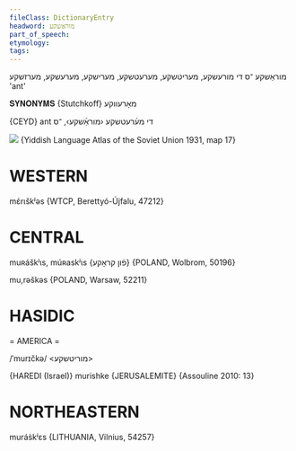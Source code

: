 ```yaml
---
fileClass: DictionaryEntry
headword: מוראַשקע
part_of_speech: 
etymology: 
tags: 
---
```

מוראַשקע
־ס
די
מורעשקע, מעריטשקע, מערעטשקע, מערישקע, מערעשקע, מערזשקע
'ant'

𝐒𝐘𝐍𝐎𝐍𝐘𝐌𝐒 {Stutchkoff}
מאָרעווקע

{CEYD}
ant די מע֜רעטשקע ‹מוראַ֜שקע›, ־ס

![](https://ia801509.us.archive.org/29/items/shprakhatlas/ShprakhatlasKarte17-Optimized.jpg)
{Yiddish Language Atlas of the Soviet Union 1931, map 17}

WESTERN
========

mɛ́rɩškʲəs {WTCP, Berettyó-Újfalu, 47212}

CENTRAL
========

muʀáškʲɩs, múʀaskʲɩs {פֿון קראָקע} {POLAND, Wolbrom, 50196}

mu,rəškəs {POLAND, Warsaw, 52211}

HASIDIC
=======
= AMERICA = 

/ˈmurɪčkə/ <מוריטשקע>

{HAREDI (Israel)}
murishke {JERUSALEMITE} {Assouline 2010: 13}

NORTHEASTERN
==============

murás̀kʲɛs {LITHUANIA, Vilnius, 54257}